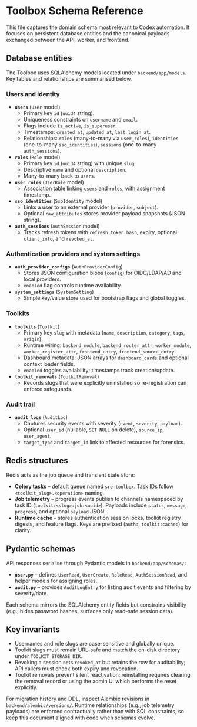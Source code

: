 # Toolbox Schema Reference

This file captures the domain schema most relevant to Codex automation. It focuses on persistent database entities and the canonical payloads exchanged between the API, worker, and frontend.

## Database entities

The Toolbox uses SQLAlchemy models located under `backend/app/models`. Key tables and relationships are summarised below.

### Users and identity

- **`users`** (`User` model)
  - Primary key `id` (`uuid4` string).
  - Uniqueness constraints on `username` and `email`.
  - Flags include `is_active`, `is_superuser`.
  - Timestamps: `created_at`, `updated_at`, `last_login_at`.
  - Relationships: `roles` (many-to-many via `user_roles`), `identities` (one-to-many `sso_identities`), `sessions` (one-to-many `auth_sessions`).
- **`roles`** (`Role` model)
  - Primary key `id` (`uuid4` string) with unique `slug`.
  - Descriptive `name` and optional `description`.
  - Many-to-many back to `users`.
- **`user_roles`** (`UserRole` model)
  - Association table linking `users` and `roles`, with assignment timestamp.
- **`sso_identities`** (`SsoIdentity` model)
  - Links a user to an external provider (`provider`, `subject`).
  - Optional `raw_attributes` stores provider payload snapshots (JSON string).
- **`auth_sessions`** (`AuthSession` model)
  - Tracks refresh tokens with `refresh_token_hash`, expiry, optional `client_info`, and `revoked_at`.

### Authentication providers and system settings

- **`auth_provider_configs`** (`AuthProviderConfig`)
  - Stores JSON configuration blobs (`config`) for OIDC/LDAP/AD and local providers.
  - `enabled` flag controls runtime availability.
- **`system_settings`** (`SystemSetting`)
  - Simple key/value store used for bootstrap flags and global toggles.

### Toolkits

- **`toolkits`** (`Toolkit`)
  - Primary key `slug` with metadata (`name`, `description`, `category`, `tags`, `origin`).
  - Runtime wiring: `backend_module`, `backend_router_attr`, `worker_module`, `worker_register_attr`, `frontend_entry`, `frontend_source_entry`.
  - Dashboard metadata: JSON arrays for `dashboard_cards` and optional context loader fields.
  - `enabled` toggles availability; timestamps track creation/update.
- **`toolkit_removals`** (`ToolkitRemoval`)
  - Records slugs that were explicitly uninstalled so re-registration can enforce safeguards.

### Audit trail

- **`audit_logs`** (`AuditLog`)
  - Captures security events with severity (`event`, `severity`, `payload`).
  - Optional `user_id` (nullable, `SET NULL` on delete), `source_ip`, `user_agent`.
  - `target_type` and `target_id` link to affected resources for forensics.

## Redis structures

Redis acts as the job queue and transient state store:

- **Celery tasks** – default queue named `sre-toolbox`. Task IDs follow `<toolkit_slug>.<operation>` naming.
- **Job telemetry** – progress events publish to channels namespaced by task ID (`toolkit:<slug>:job:<uuid>`). Payloads include `status`, `message`, `progress`, and optional `payload` JSON.
- **Runtime cache** – stores authentication session locks, toolkit registry digests, and feature flags. Keys are prefixed (`auth:`, `toolkit:cache:`) for clarity.

## Pydantic schemas

API responses serialise through Pydantic models in `backend/app/schemas/`:

- **`user.py`** – defines `UserRead`, `UserCreate`, `RoleRead`, `AuthSessionRead`, and helper models for assigning roles.
- **`audit.py`** – provides `AuditLogEntry` for listing audit events and filtering by severity/date.

Each schema mirrors the SQLAlchemy entity fields but constrains visibility (e.g., hides password hashes, surfaces only read-safe session data).

## Key invariants

- Usernames and role slugs are case-sensitive and globally unique.
- Toolkit slugs must remain URL-safe and match the on-disk directory under `TOOLKIT_STORAGE_DIR`.
- Revoking a session sets `revoked_at` but retains the row for auditability; API callers must check both expiry and revocation.
- Toolkit removals prevent silent reactivation: reinstalling requires clearing the removal record or using the admin UI which performs the reset explicitly.

For migration history and DDL, inspect Alembic revisions in `backend/alembic/versions/`. Runtime relationships (e.g., job telemetry payloads) are enforced contractually rather than with SQL constraints, so keep this document aligned with code when schemas evolve.
